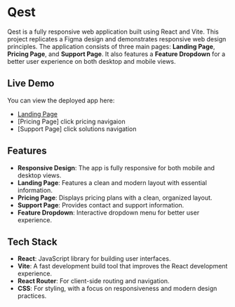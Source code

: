 # Qest

Qest is a fully responsive web application built using React and Vite. This project replicates a Figma design and demonstrates responsive web design principles. The application consists of three main pages: **Landing Page**, **Pricing Page**, and **Support Page**. It also features a **Feature Dropdown** for a better user experience on both desktop and mobile views.

## Live Demo

You can view the deployed app here:
- [Landing Page](https://kalpanabharath.github.io/Qest/)
- [Pricing Page] click pricing navigaion
- [Support Page] click solutions navigation

## Features

- **Responsive Design**: The app is fully responsive for both mobile and desktop views.
- **Landing Page**: Features a clean and modern layout with essential information.
- **Pricing Page**: Displays pricing plans with a clean, organized layout.
- **Support Page**: Provides contact and support information.
- **Feature Dropdown**: Interactive dropdown menu for better user experience.

## Tech Stack

- **React**: JavaScript library for building user interfaces.
- **Vite**: A fast development build tool that improves the React development experience.
- **React Router**: For client-side routing and navigation.
- **CSS**: For styling, with a focus on responsiveness and modern design practices.
